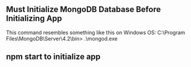 ## Must Initialize MongoDB Database Before Initializing App

This command resembles something like this on Windows OS:
C:\Program Files\MongoDB\Server\4.2\bin> .\mongod.exe

## npm start to initialize app
